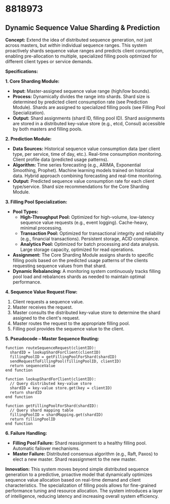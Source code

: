 # 8818973

## Dynamic Sequence Value Sharding & Prediction

**Concept:** Extend the idea of distributed sequence generation, not just across masters, but *within* individual sequence ranges. This system proactively shards sequence value ranges and predicts client consumption, enabling pre-allocation to multiple, specialized filling pools optimized for different client types or service demands.

**Specifications:**

**1. Core Sharding Module:**

*   **Input:**  Master-assigned sequence value range (high/low bounds).
*   **Process:**  Dynamically divides the range into shards. Shard size is determined by predicted client consumption rate (see Prediction Module).  Shards are assigned to specialized filling pools (see Filling Pool Specialization).
*   **Output:** Shard assignments (shard ID, filling pool ID).  Shard assignments are stored in a distributed key-value store (e.g., etcd, Consul) accessible by both masters and filling pools.

**2. Prediction Module:**

*   **Data Sources:** Historical sequence value consumption data (per client type, per service, time of day, etc.). Real-time consumption monitoring.  Client profile data (predicted usage patterns).
*   **Algorithm:** Time series forecasting (e.g., ARIMA, Exponential Smoothing, Prophet). Machine learning models trained on historical data. Hybrid approach combining forecasting and real-time monitoring.
*   **Output:** Predicted sequence value consumption rate for each client type/service.  Shard size recommendations for the Core Sharding Module.

**3. Filling Pool Specialization:**

*   **Pool Types:**
    *   **High-Throughput Pool:** Optimized for high-volume, low-latency sequence value requests (e.g., event logging).  Cache-heavy, minimal processing.
    *   **Transaction Pool:**  Optimized for transactional integrity and reliability (e.g., financial transactions).  Persistent storage, ACID compliance.
    *   **Analytics Pool:** Optimized for batch processing and data analysis.  Large storage capacity, optimized for read operations.
*   **Assignment:**  The Core Sharding Module assigns shards to specific filling pools based on the predicted usage patterns of the clients requesting sequence values from that shard.
*   **Dynamic Rebalancing:**  A monitoring system continuously tracks filling pool load and rebalances shards as needed to maintain optimal performance.

**4. Sequence Value Request Flow:**

1.  Client requests a sequence value.
2.  Master receives the request.
3.  Master consults the distributed key-value store to determine the shard assigned to the client's request.
4.  Master routes the request to the appropriate filling pool.
5.  Filling pool provides the sequence value to the client.

**5. Pseudocode – Master Sequence Routing:**

```
function routeSequenceRequest(clientID):
  shardID = lookupShardForClient(clientID)
  fillingPoolID = getFillingPoolForShard(shardID)
  sendRequestToFillingPool(fillingPoolID, clientID)
  return sequenceValue
end function

function lookupShardForClient(clientID):
  // Query distributed key-value store
  shardID = key-value store.get(key = clientID)
  return shardID
end function

function getFillingPoolForShard(shardID):
  // Query shard mapping table
  fillingPoolID = shardMapping.get(shardID)
  return fillingPoolID
end function
```

**6.  Failure Handling:**

*   **Filling Pool Failure:**  Shard reassignment to a healthy filling pool.  Automatic failover mechanisms.
*   **Master Failure:**  Distributed consensus algorithm (e.g., Raft, Paxos) to elect a new master.  Shard reassignment to the new master.

**Innovation:**  This system moves beyond simple distributed sequence generation to a predictive, proactive model that dynamically optimizes sequence value allocation based on real-time demand and client characteristics.  The specialization of filling pools allows for fine-grained performance tuning and resource allocation.  The system introduces a layer of intelligence, reducing latency and increasing overall system efficiency.